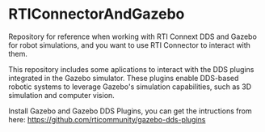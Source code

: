 # RTIConnectorAndGazebo
Repository for reference when working with RTI Connext DDS and Gazebo for robot simulations, and you want to use RTI Connector to interact with them.


This repository includes some aplications to interact with the DDS plugins integrated in the Gazebo simulator. These plugins enable DDS-based robotic systems to leverage Gazebo's simulation capabilities, such as 3D simulation and computer vision.

Install Gazebo and Gazebo DDS Plugins, you can get the intructions from here:
https://github.com/rticommunity/gazebo-dds-plugins